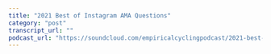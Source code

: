 ```yaml
---
title: "2021 Best of Instagram AMA Questions"
category: "post"
transcript_url: ""
podcast_url: "https://soundcloud.com/empiricalcyclingpodcast/2021-best-of-instagram-ama-questions"
---
```

